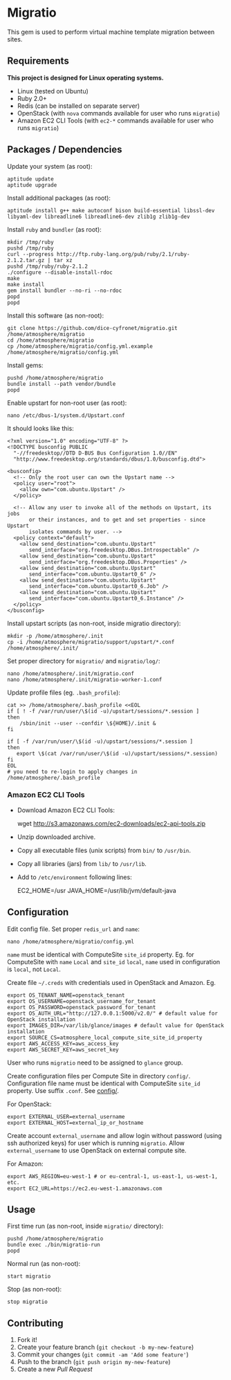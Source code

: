# Migratio

This gem is used to perform virtual machine template migration between sites.

## Requirements

**This project is designed for Linux operating systems.**

- Linux (tested on Ubuntu)
- Ruby 2.0+
- Redis (can be installed on separate server)
- OpenStack (with `nova` commands available for user who runs `migratio`)
- Amazon EC2 CLI Tools (with `ec2-*` commands available for user who runs `migratio`)

## Packages / Dependencies

Update your system (as root):

    aptitude update
    aptitude upgrade

Install additional packages (as root):

    aptitude install g++ make autoconf bison build-essential libssl-dev libyaml-dev libreadline6 libreadline6-dev zlib1g zlib1g-dev

Install `ruby` and `bundler` (as root):

    mkdir /tmp/ruby
    pushd /tmp/ruby
    curl --progress http://ftp.ruby-lang.org/pub/ruby/2.1/ruby-2.1.2.tar.gz | tar xz
    pushd /tmp/ruby/ruby-2.1.2
    ./configure --disable-install-rdoc
    make
    make install
    gem install bundler --no-ri --no-rdoc
    popd
    popd

Install this software (as non-root):

    git clone https://github.com/dice-cyfronet/migratio.git /home/atmosphere/migratio
    cd /home/atmosphere/migratio
    cp /home/atmosphere/migratio/config.yml.example /home/atmosphere/migratio/config.yml

Install gems:

    pushd /home/atmosphere/migratio
    bundle install --path vendor/bundle
    popd

Enable upstart for non-root user (as root):

    nano /etc/dbus-1/system.d/Upstart.conf

It should looks like this:

    <?xml version="1.0" encoding="UTF-8" ?>
    <!DOCTYPE busconfig PUBLIC
      "-//freedesktop//DTD D-BUS Bus Configuration 1.0//EN"
      "http://www.freedesktop.org/standards/dbus/1.0/busconfig.dtd">
    
    <busconfig>
      <!-- Only the root user can own the Upstart name -->
      <policy user="root">
        <allow own="com.ubuntu.Upstart" />
      </policy>
    
      <!-- Allow any user to invoke all of the methods on Upstart, its jobs
           or their instances, and to get and set properties - since Upstart
           isolates commands by user. -->
      <policy context="default">
        <allow send_destination="com.ubuntu.Upstart"
           send_interface="org.freedesktop.DBus.Introspectable" />
        <allow send_destination="com.ubuntu.Upstart"
           send_interface="org.freedesktop.DBus.Properties" />
        <allow send_destination="com.ubuntu.Upstart"
           send_interface="com.ubuntu.Upstart0_6" />
        <allow send_destination="com.ubuntu.Upstart"
           send_interface="com.ubuntu.Upstart0_6.Job" />
        <allow send_destination="com.ubuntu.Upstart"
           send_interface="com.ubuntu.Upstart0_6.Instance" />
      </policy>
    </busconfig>

Install upstart scripts (as non-root, inside migratio directory):

    mkdir -p /home/atmosphere/.init
    cp -i /home/atmosphere/migratio/support/upstart/*.conf /home/atmosphere/.init/

Set proper directory for `migratio/` and `migratio/log/`:

    nano /home/atmosphere/.init/migratio.conf
    nano /home/atmosphere/.init/migratio-worker-1.conf

Update profile files (eg. `.bash_profile`):

    cat >> /home/atmosphere/.bash_profile <<EOL
    if [ ! -f /var/run/user/\$(id -u)/upstart/sessions/*.session ]
    then
        /sbin/init --user --confdir \${HOME}/.init &
    fi
    
    if [ -f /var/run/user/\$(id -u)/upstart/sessions/*.session ]
    then
       export \$(cat /var/run/user/\$(id -u)/upstart/sessions/*.session)
    fi
    EOL
    # you need to re-login to apply changes in /home/atmosphere/.bash_profile

### Amazon EC2 CLI Tools

 - Download Amazon EC2 CLI Tools:

    wget http://s3.amazonaws.com/ec2-downloads/ec2-api-tools.zip

- Unzip downloaded archive.
- Copy all executable files (unix scripts) from `bin/` to `/usr/bin`.
- Copy all libraries (jars) from `lib/` to `/usr/lib`.
- Add to `/etc/environment` following lines:

    EC2_HOME=/usr
    JAVA_HOME=/usr/lib/jvm/default-java

## Configuration

Edit config file. Set proper `redis_url` and `name`:

    nano /home/atmosphere/migratio/config.yml

`name` must be identical with ComputeSite `site_id` property. Eg. for ComputeSite with `name` `Local` and `site_id` `local`, `name` used in configuration is `local`, not `Local`.

Create file `~/.creds` with credentials used in OpenStack and Amazon. Eg.

    export OS_TENANT_NAME=openstack_tenant
    export OS_USERNAME=openstack_username_for_tenant
    export OS_PASSWORD=openstack_password_for_tenant
    export OS_AUTH_URL="http://127.0.0.1:5000/v2.0/" # default value for OpenStack installation
    export IMAGES_DIR=/var/lib/glance/images # default value for OpenStack installation
    export SOURCE_CS=atmosphere_local_compute_site_site_id_property
    export AWS_ACCESS_KEY=aws_access_key
    export AWS_SECRET_KEY=aws_secret_key

User who runs `migratio` need to be assigned to `glance` group.

Create configuration files per Compute Site in directory `config/`. Configuration file name must be identical with ComputeSite `site_id` property. Use suffix `.conf`. See [config/](config/).

For OpenStack:

    export EXTERNAL_USER=external_username
    export EXTERNAL_HOST=external_ip_or_hostname

Create account `external_username` and allow login without password (using ssh authorized keys) for user which is running `migratio`. Allow `external_username` to use OpenStack on external compute site.

For Amazon:

    export AWS_REGION=eu-west-1 # or eu-central-1, us-east-1, us-west-1, etc.
    export EC2_URL=https://ec2.eu-west-1.amazonaws.com

## Usage

First time run (as non-root, inside `migratio/` directory):

    pushd /home/atmosphere/migratio
    bundle exec ./bin/migratio-run
    popd

Normal run (as non-root):

    start migratio

Stop (as non-root):

    stop migratio

## Contributing

1. Fork it!
2. Create your feature branch (`git checkout -b my-new-feature`)
3. Commit your changes (`git commit -am 'Add some feature'`)
4. Push to the branch (`git push origin my-new-feature`)
5. Create a new *Pull Request*

